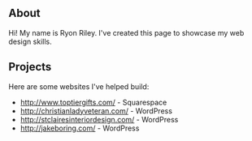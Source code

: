 ## About

Hi! My name is Ryon Riley. I've created this page to showcase my web design skills.

## Projects
Here are some websites I've helped build:
- http://www.toptiergifts.com/ - Squarespace
- http://christianladyveteran.com/ - WordPress
- http://stclairesinteriordesign.com/ - WordPress
- http://jakeboring.com/ - WordPress